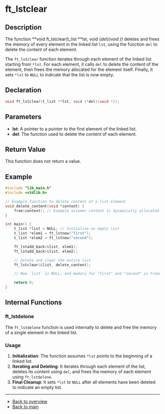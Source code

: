 # ft_lstclear

## Description

The function **void ft_lstclear(t_list **lst, void (*del)(void *))** deletes and frees the memory of every element in the linked list `lst`, using the function `del` to delete the content of each element.

The `ft_lstclear` function iterates through each element of the linked list starting from `*lst`. For each element, it calls `del` to delete the content of the element, then frees the memory allocated for the element itself. Finally, it sets `*lst` to `NULL` to indicate that the list is now empty.

## Declaration

```c
void ft_lstclear(t_list **lst, void (*del)(void *));
```

## Parameters

- **lst**: A pointer to a pointer to the first element of the linked list.
- **del**: The function used to delete the content of each element.

## Return Value

This function does not return a value.

## Example

```c
#include "lib_main.h"
#include <stdlib.h>

// Example function to delete content of a list element
void delete_content(void *content) {
    free(content); // Example assumes content is dynamically allocated
}

int main() {
    t_list *list = NULL; // Initialize an empty list
    t_list *elem1 = ft_lstnew("first");
    t_list *elem2 = ft_lstnew("second");

    ft_lstadd_back(&list, elem1);
    ft_lstadd_back(&list, elem2);

    // Delete and clear the entire list
    ft_lstclear(&list, delete_content);

    // Now `list` is NULL, and memory for "first" and "second" is freed

    return 0;
}
```

## Internal Functions

### ft_lstdelone

The `ft_lstdelone` function is used internally to delete and free the memory of a single element in the linked list.

### Usage

1. **Initialization**: The function assumes `*lst` points to the beginning of a linked list.
2. **Iterating and Deleting**: It iterates through each element of the list, deletes its content using `del`, and frees the memory of each element using `ft_lstdelone`.
3. **Final Cleanup**: It sets `*lst` to `NULL` after all elements have been deleted to indicate an empty list.

---

- [Back to overview](../Overview_about_function.md)
- [Back to main](/)
